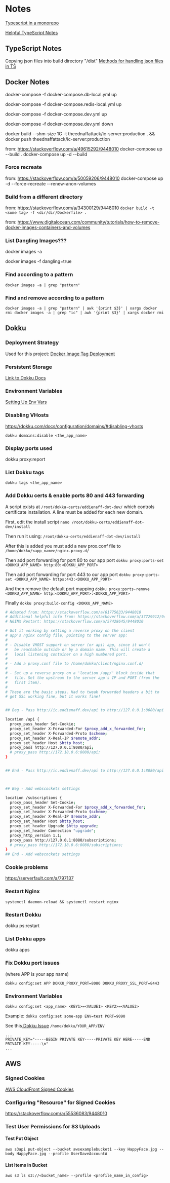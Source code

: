 # Notes

[Typescript in a monorepo](https://valcker.medium.com/configuring-typescript-monorepo-with-eslint-prettier-and-webstorm-61a71f218104)

[Helpful TypeScript Notes](https://basarat.gitbook.io/typescript/)

## TypeScript Notes

Copying json files into build directory "/dist"
[Methods for handling json files in TS](https://stackoverflow.com/a/59419449/9448010)

## Docker Notes

docker-compose -f docker-compose.db-local.yml up

docker-compose -f docker-compose.redis-local.yml up

docker-compose -f docker-compose.dev.yml up

docker-compose -f docker-compose.dev.yml down

docker build --shm-size 1G -t theednaffattack/ic-server:production . && docker push theednaffattack/ic-server:production

from: https://stackoverflow.com/a/49615292/9448010
docker-compose up --build <your-service>.
docker-compose up -d --build <serviceX> <serviceY>

### Force recreate

from: https://stackoverflow.com/a/50059206/9448010
docker-compose up -d --force-recreate --renew-anon-volumes

### Build from a different directory

from: https://stackoverflow.com/a/34300129/9448010
`docker build -t <some tag> -f <dir/dir/Dockerfile> .`

from: https://www.digitalocean.com/community/tutorials/how-to-remove-docker-images-containers-and-volumes

### List Dangling Images???

docker images -a

docker images -f dangling=true

### Find according to a pattern

`docker images -a | grep "pattern"`

### Find and remove according to a pattern

`docker images -a | grep "pattern" | awk '{print $3}' | xargs docker rmi docker images -a | grep "ic" | awk '{print $3}' | xargs docker rmi`

## Dokku

### Deployment Strategy

Used for this project:
[Docker Image Tag Deployment](https://dokku.com/docs/deployment/methods/images/#docker-image-tag-deployment)

### Persistent Storage

[Link to Dokku Docs](https://dokku.com/docs/advanced-usage/persistent-storage/#persistent-storage)

### Environment Variables

[Setting Up Env Vars](https://dokku.com/docs/configuration/environment-variables/#environment-variables)

### Disabling VHosts

https://dokku.com/docs/configuration/domains/#disabling-vhosts

`dokku domains:disable <the_app_name>`

### Display ports used

dokku proxy:report

### List Dokku tags

`dokku tags <the_app_name>`

### Add Dokku certs & enable ports 80 and 443 forwarding

A script exists at `/root/dokku-certs/eddienaff-dot-dev/` which controls
certificate installation. A line must be added for each new domain.

First, edit the install script
`nano /root/dokku-certs/eddienaff-dot-dev/install`

Then run it using:
`/root/dokku-certs/eddienaff-dot-dev/install`

After this is added you must add a new prox.conf file to
`/home/dokku/<app_name>/nginx.proxy.d/`

Then add port forwarding for port 80 to our app port
`dokku proxy:ports-set <DOKKU_APP_NAME> http:80:<DOKKU_APP_PORT>`

Then add port forwarding for port 443 to our app port
`dokku proxy:ports-set <DOKKU_APP_NAME> https:443:<DOKKU_APP_PORT>`

And then remove the default port mapping
`dokku proxy:ports-remove <DOKKU_APP_NAME> http:<DOKKU_APP_PORT>:<DOKKU_APP_PORT>`

Finally
`dokku proxy:build-config <DOKKU_APP_NAME>`

```bash
# Adapted from: https://stackoverflow.com/a/61775633/9448010
# Additional helpful info from: https://stackoverflow.com/a/37729912/9448010
# NGINX Restart: https://stackoverflow.com/a/57428645/9448010

# Got it working by setting a reverse proxy on the client
# app's nginx config file, pointing to the server app:
#
# - Disable VHOST support on server (or api) app, since it won't
#   be reachable outside or by a domain name. This will create a
#   local listening container on a high numbered port.
#
# - Add a proxy.conf file to /home/dokku/client/nginx.conf.d/
#
# - Set up a reverse proxy on a 'location /app/' block inside that
#   file. Set the upstream to the server app's IP and PORT (from the
#   first item).
#
# These are the basic steps. Had to tweak forwarded headers a bit to
# get SSL working fine, but it works fine!


## Beg - Pass http://ic.eddienaff.dev/api to http://127.0.0.1:8080/api

location /api {
  proxy_pass_header Set-Cookie;
  proxy_set_header X-Forwarded-For $proxy_add_x_forwarded_for;
  proxy_set_header X-Forwarded-Proto $scheme;
  proxy_set_header X-Real-IP $remote_addr;
  proxy_set_header Host $http_host;
  proxy_pass http://127.0.0.1:8080/api;
  # proxy_pass http://172.18.0.6:8080/api;
}


## End - Pass http://ic.eddienaff.dev/api to http://127.0.0.1:8080/api



## Beg - Add webscockets settings

location /subscriptions {
  proxy_pass_header Set-Cookie;
  proxy_set_header X-Forwarded-For $proxy_add_x_forwarded_for;
  proxy_set_header X-Forwarded-Proto $scheme;
  proxy_set_header X-Real-IP $remote_addr;
  proxy_set_header Host $http_host;
  proxy_set_header Upgrade $http_upgrade;
  proxy_set_header Connection "upgrade";
  proxy_http_version 1.1;
  proxy_pass http://127.0.0.1:8080/subscriptions;
  # proxy_pass http://172.18.0.6:8080/subscriptions;
}
## End - Add webscockets settings

```

### Cookie problems

https://serverfault.com/a/797137

### Restart Nginx

`systemctl daemon-reload && systemctl restart nginx`

### Restart Dokku

dokku ps:restart <app>

### List Dokku apps

dokku apps

### Fix Dokku port issues

(where APP is your app name)

`dokku config:set APP DOKKU_PROXY_PORT=8080 DOKKU_PROXY_SSL_PORT=8443`

### Environment Variables

`dokku config:set <app_name> <KEY1>=<VALUE1> <KEY2>=<VALUE2>`

Example:
`dokku config:set some-app ENV=test PORT=9090`

See this[ Dokku Issue](https://github.com/dokku/dokku/issues/1262#issuecomment-529894982)
`/home/dokku/YOUR_APP/ENV`

```
...
PRIVATE_KEY="-----BEGIN PRIVATE KEY-----PRIVATE KEY HERE-----END PRIVATE KEY-----\n"
...
```

## AWS

### Signed Cookies

[AWS CloudFront Signed Cookies](https://docs.aws.amazon.com/AmazonCloudFront/latest/DeveloperGuide/private-content-setting-signed-cookie-custom-policy.html)

### Configuring "Resource" for Signed Cookies

https://stackoverflow.com/a/55536083/9448010

### Test User Permissions for S3 Uploads

#### Test Put Object

`aws s3api put-object --bucket awsexamplebucket1 --key HappyFace.jpg --body HappyFace.jpg --profile UserDaveAccountA`

#### List Items in Bucket

`aws s3 ls s3://<bucket_name> --profile <profile_name_in_config>`
